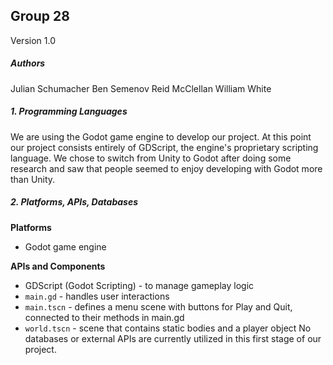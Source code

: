 ## Group 28

Version 1.0

##### Authors
Julian Schumacher 
Ben Semenov
Reid McClellan
William White

##### 1. Programming Languages 
We are using the Godot game engine to develop our project. At this point our project consists entirely of GDScript, the engine's proprietary scripting language. 
We chose to switch from Unity to Godot after doing some research and saw that people seemed to enjoy developing with Godot more than Unity. 

##### 2. Platforms, APIs, Databases
**Platforms**
- Godot game engine

**APIs and Components**
- GDScript (Godot Scripting) - to manage gameplay logic
- `main.gd` - handles user interactions
- `main.tscn` - defines a menu scene with buttons for Play and Quit, connected to their methods in main.gd
- `world.tscn` - scene that contains static bodies and a player object 
No databases or external APIs are currently utilized in this first stage of our project. 
